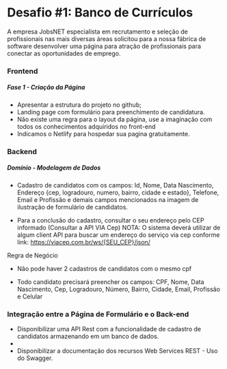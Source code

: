# Desafio #1: Banco de Currículos

A empresa JobsNET especialista em recrutamento e seleção de profissionais nas mais diversas 
áreas solicitou para a nossa fábrica de software desenvolver uma página para atração de 
profissionais para conectar as oportunidades de emprego.

### Frontend
##### Fase 1 - Criação da Página

   * Apresentar a estrutura do projeto no github;
   * Landing page com formulário para preenchimento de candidatura.
   * Não existe uma regra para o layout da página, use a imaginação com todos os conhecimentos adquiridos no front-end
   * Indicamos o Netlify para hospedar sua pagina gratuitamente.

### Backend
##### Domínio - Modelagem de Dados

  * Cadastro de candidatos com os campos: Id, Nome, Data Nascimento, Endereço 
   {cep, logradouro, numero, bairro, cidade e estado}, Telefone, Email e Profissão 
    e demais campos mencionados na imagem de ilustração de formulário de candidatos.
    
  * Para a conclusão do cadastro, consultar o seu endereço pelo CEP informado 
   (Consultar a API VIA Cep) NOTA: O sistema deverá utilizar de algum client API 
   para buscar um endereço do serviço via cep conforme link: https://viacep.com.br/ws/{SEU_CEP}/json/
   
   Regra de Negócio

   * Não pode haver 2 cadastros de candidatos com o mesmo cpf
   
   * Todo candidato precisará preencher os campos: CPF, Nome, 
    Data Nascimento, Cep, Logradouro, Número, Bairro, Cidade, Email, Profissão e Celular

### Integração entre a Página de Formulário e o Back-end

   * Disponibilizar uma API Rest com a funcionalidade de cadastro de candidatos armazenando em um banco de dados.
   * 
   * Disponibilizar a documentação dos recursos Web Services REST - Uso do Swagger.
